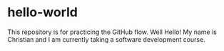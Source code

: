 # hello-world
This repository is for practicing the GitHub flow. 
Well Hello! My name is Christian and I am currently taking a software development course. 
